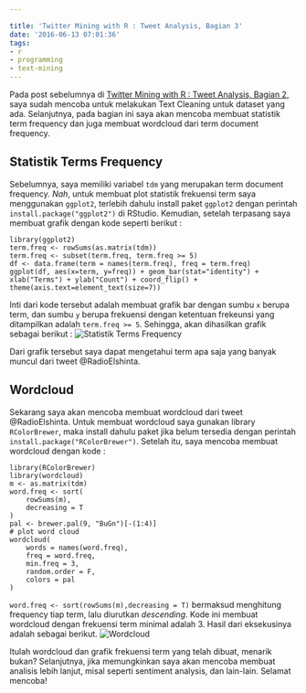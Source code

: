 ```yaml
---

title: 'Twitter Mining with R : Tweet Analysis, Bagian 3'
date: '2016-06-13 07:01:36'
tags:
- r
- programming
- text-mining
---
```


Pada post sebelumnya di [Twitter Mining with R : Tweet Analysis, Bagian 2](https://rizkidoank.com/2016/06/12/twitter-mining-with-r-tweet-analysis-bagian-2/), saya sudah mencoba untuk melakukan Text Cleaning untuk dataset yang ada. Selanjutnya, pada bagian ini saya akan mencoba membuat statistik term frequency dan juga membuat wordcloud dari term document frequency.

## Statistik Terms Frequency
Sebelumnya, saya memiliki variabel `tdm` yang merupakan term document frequency. *Nah*, untuk membuat plot statistik frekuensi term saya menggunakan `ggplot2`, terlebih dahulu install paket `ggplot2` dengan perintah `install.package("ggplot2")` di RStudio. Kemudian, setelah terpasang saya membuat grafik dengan kode seperti berikut :

    library(ggplot2)
    term.freq <- rowSums(as.matrix(tdm))
    term.freq <- subset(term.freq, term.freq >= 5)
    df <- data.frame(term = names(term.freq), freq = term.freq)
    ggplot(df, aes(x=term, y=freq)) + geom_bar(stat="identity") +
    xlab("Terms") + ylab("Count") + coord_flip() +
    theme(axis.text=element_text(size=7))

Inti dari kode tersebut adalah membuat grafik bar dengan sumbu `x` berupa term, dan sumbu `y` berupa frekuensi dengan ketentuan frekeunsi yang ditampilkan adalah `term.freq >= 5`. Sehingga, akan dihasilkan grafik sebagai berikut :
![Statistik Terms Frequency](https://rizkidoank.sgp1.digitaloceanspaces.com/rizkidoank/images/2016/06/twitter_mining_part_03_01.jpg)

Dari grafik tersebut saya dapat mengetahui term apa saja yang banyak muncul dari tweet @RadioElshinta.

## Wordcloud
Sekarang saya akan mencoba membuat wordcloud dari tweet @RadioElshinta. Untuk membuat wordcloud saya gunakan library `RColorBrewer`, maka install dahulu paket jika belum tersedia dengan perintah `install.package("RColorBrewer")`. Setelah itu, saya mencoba membuat wordcloud dengan kode :

    library(RColorBrewer)
    library(wordcloud)
    m <- as.matrix(tdm)
    word.freq <- sort(
        rowSums(m),
        decreasing = T
    )
    pal <- brewer.pal(9, "BuGn")[-(1:4)]
    # plot word cloud
    wordcloud(
        words = names(word.freq),
        freq = word.freq,
        min.freq = 3,
        random.order = F,
        colors = pal
    )

`word.freq <- sort(rowSums(m),decreasing = T)` bermaksud menghitung frequency tiap term, lalu diurutkan *descending*. Kode ini membuat wordcloud dengan frekuensi term minimal adalah 3. Hasil dari eksekusinya adalah sebagai berikut.
![Wordcloud](https://rizkidoank.sgp1.digitaloceanspaces.com/rizkidoank/images/2016/06/twitter_mining_part_03_02.png)

Itulah wordcloud dan grafik frekuensi term yang telah dibuat, menarik bukan? Selanjutnya, jika memungkinkan saya akan mencoba membuat analisis lebih lanjut, misal seperti sentiment analysis, dan lain-lain. Selamat mencoba!
